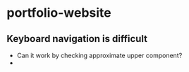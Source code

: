 # portfolio-website

## Keyboard navigation is difficult
- Can it work by checking approximate upper component? 
- 